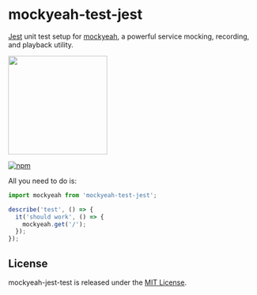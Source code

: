 # mockyeah-test-jest

[Jest](https://jestjs.io/) unit test setup for [mockyeah](https://github.com/mockyeah/mockyeah),
a powerful service mocking, recording, and playback utility.

<img src="https://raw.githubusercontent.com/mockyeah/mockyeah/master/packages/mockyeah-docs/book/logo/mockyeah-600.png" height="200" />

[![npm](https://img.shields.io/npm/v/mockyeah-test-jest.svg)](https://www.npmjs.com/package/mockyeah-test-jest)

All you need to do is:

```js
import mockyeah from 'mockyeah-test-jest';

describe('test', () => {
  it('should work', () => {
    mockyeah.get('/');
  });
});
```

## License

mockyeah-jest-test is released under the [MIT License](https://opensource.org/licenses/MIT).
